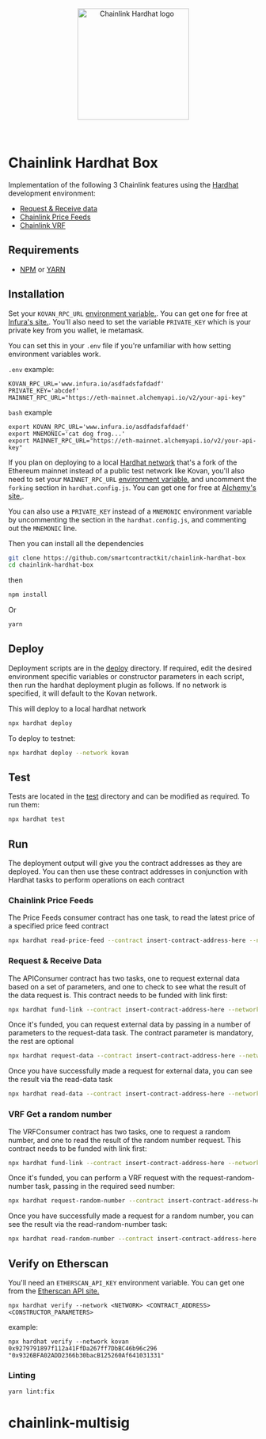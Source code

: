 <br/>
<p align="center">
<a href="https://chain.link" target="_blank">
<img src="https://raw.githubusercontent.com/smartcontractkit/chainlink-hardhat-box/master/box-img-lg.png" width="225" alt="Chainlink Hardhat logo">
</a>
</p>
<br/>

# Chainlink Hardhat Box
 Implementation of the following 3 Chainlink features using the [Hardhat](https://hardhat.org/) development environment:
 - [Request & Receive data](https://docs.chain.link/docs/request-and-receive-data)
 - [Chainlink Price Feeds](https://docs.chain.link/docs/using-chainlink-reference-contracts)
 - [Chainlink VRF](https://docs.chain.link/docs/chainlink-vrf)
 
 ## Requirements

- [NPM](https://www.npmjs.com/) or [YARN](https://yarnpkg.com/)

## Installation

Set your `KOVAN_RPC_URL` [environment variable.](https://www.twilio.com/blog/2017/01/how-to-set-environment-variables.html). You can get one for free at [Infura's site.](https://infura.io/). You'll also need to set the variable `PRIVATE_KEY` which is your private key from you wallet, ie metamask. 

You can set this in your `.env` file if you're unfamiliar with how setting environment variables work. 

`.env` example:
```
KOVAN_RPC_URL='www.infura.io/asdfadsfafdadf'
PRIVATE_KEY='abcdef'
MAINNET_RPC_URL="https://eth-mainnet.alchemyapi.io/v2/your-api-key"
```
`bash` example
```
export KOVAN_RPC_URL='www.infura.io/asdfadsfafdadf'
export MNEMONIC='cat dog frog...'
export MAINNET_RPC_URL="https://eth-mainnet.alchemyapi.io/v2/your-api-key"
```

If you plan on deploying to a local [Hardhat network](https://hardhat.org/hardhat-network/) that's a fork of the Ethereum mainnet instead of a public test network like Kovan, you'll also need to set your `MAINNET_RPC_URL` [environment variable.](https://www.twilio.com/blog/2017/01/how-to-set-environment-variables.html) and uncomment the `forking` section in `hardhat.config.js`. You can get one for free at [Alchemy's site.](https://alchemyapi.io/). 

You can also use a `PRIVATE_KEY` instead of a `MNEMONIC` environment variable by uncommenting the section in the `hardhat.config.js`, and commenting out the `MNEMONIC` line. 

Then you can install all the dependencies

```bash
git clone https://github.com/smartcontractkit/chainlink-hardhat-box
cd chainlink-hardhat-box
```
then

```bash
npm install
```

Or

```bash
yarn
```

## Deploy

Deployment scripts are in the [deploy](https://github.com/pappas999/chainlink-hardhat-box/tree/main/deploy) directory. If required, edit the desired environment specific variables or constructor parameters in each script, then run the hardhat deployment plugin as follows. If no network is specified, it will default to the Kovan network.

This will deploy to a local hardhat network

```bash
npx hardhat deploy 
```

To deploy to testnet:
```bash
npx hardhat deploy --network kovan
```

## Test
Tests are located in the [test](https://github.com/pappas999/chainlink-hardhat-box/tree/main/test) directory and can be modified as required. To run them:

```bash
npx hardhat test
```

## Run

The deployment output will give you the contract addresses as they are deployed. You can then use these contract addresses in conjunction with Hardhat tasks to perform operations on each contract


### Chainlink Price Feeds
The Price Feeds consumer contract has one task, to read the latest price of a specified price feed contract

```bash
npx hardhat read-price-feed --contract insert-contract-address-here --network network
```

### Request & Receive Data
The APIConsumer contract has two tasks, one to request external data based on a set of parameters, and one to check to see what the result of the data request is. This contract needs to be funded with link first:

```bash
npx hardhat fund-link --contract insert-contract-address-here --network network
```

Once it's funded, you can request external data by passing in a number of parameters to the request-data task. The contract parameter is mandatory, the rest are optional

```bash
npx hardhat request-data --contract insert-contract-address-here --network network
```

Once you have successfully made a request for external data, you can see the result via the read-data task
```bash
npx hardhat read-data --contract insert-contract-address-here --network network
```


### VRF Get a random number
The VRFConsumer contract has two tasks, one to request a random number, and one to read the result of the random number request. This contract needs to be funded with link first:

```bash
npx hardhat fund-link --contract insert-contract-address-here --network network
```

Once it's funded, you can perform a VRF request with the request-random-number task, passing in the required seed number:

```bash
npx hardhat request-random-number --contract insert-contract-address-here --seed '777777' --network network
```

Once you have successfully made a request for a random number, you can see the result via the read-random-number task:

```bash
npx hardhat read-random-number --contract insert-contract-address-here --network network
```

## Verify on Etherscan

You'll need an `ETHERSCAN_API_KEY` environment variable. You can get one from the [Etherscan API site.](https://etherscan.io/apis)

```
npx hardhat verify --network <NETWORK> <CONTRACT_ADDRESS> <CONSTRUCTOR_PARAMETERS>
```
example:

```
npx hardhat verify --network kovan 0x9279791897f112a41FfDa267ff7DbBC46b96c296 "0x9326BFA02ADD2366b30bacB125260Af641031331"
```

### Linting

```
yarn lint:fix
```
# chainlink-multisig
